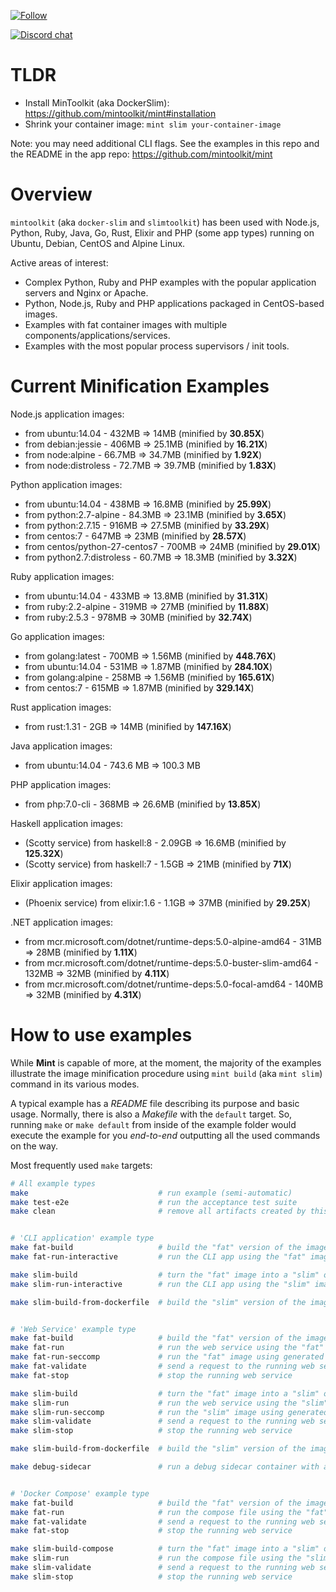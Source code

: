<!-- ![DSLIM1](assets/images/dslim/DockerSlimLogo1Big.png) -->

[![Follow](https://img.shields.io/badge/follow-on%20twitter-%231DA1F2.svg?style=for-the-badge&logoColor=white)](https://twitter.com/kcqon)

[![Discord chat](https://img.shields.io/static/v1.svg?label=chat&message=on%20discord&color=7389D8&style=for-the-badge)](https://discord.gg/fAvq4ruKsG)

# TLDR

* Install MinToolkit (aka DockerSlim): https://github.com/mintoolkit/mint#installation
* Shrink your container image: `mint slim your-container-image`

Note: you may need additional CLI flags. See the examples in this repo and the README in the app repo: https://github.com/mintoolkit/mint

# Overview

`mintoolkit` (aka `docker-slim` and `slimtoolkit`) has been used with Node.js, Python, Ruby, Java, Go, Rust, Elixir and PHP (some app types) running on Ubuntu, Debian, CentOS and Alpine Linux.

Active areas of interest:
* Complex Python, Ruby and PHP examples with the popular application servers and Nginx or Apache.
* Python, Node.js, Ruby and PHP applications packaged in CentOS-based images.
* Examples with fat container images with multiple components/applications/services.
* Examples with the most popular process supervisors / init tools.


# Current Minification Examples

Node.js application images:

* from ubuntu:14.04    - 432MB  => 14MB   (minified by **30.85X**)
* from debian:jessie   - 406MB  => 25.1MB (minified by **16.21X**)
* from node:alpine     - 66.7MB => 34.7MB (minified by **1.92X**)
* from node:distroless - 72.7MB => 39.7MB (minified by **1.83X**)

Python application images:

* from ubuntu:14.04             - 438MB  => 16.8MB (minified by **25.99X**)
* from python:2.7-alpine        - 84.3MB => 23.1MB (minified by **3.65X**)
* from python:2.7.15            - 916MB  => 27.5MB (minified by **33.29X**)
* from centos:7                 - 647MB  => 23MB   (minified by **28.57X**)
* from centos/python-27-centos7 - 700MB  => 24MB   (minified by **29.01X**)
* from python2.7:distroless     - 60.7MB => 18.3MB (minified by **3.32X**)

Ruby application images:

* from ubuntu:14.04    - 433MB => 13.8MB (minified by **31.31X**)
* from ruby:2.2-alpine - 319MB => 27MB   (minified by **11.88X**)
* from ruby:2.5.3      - 978MB => 30MB   (minified by **32.74X**)

Go application images:

* from golang:latest - 700MB => 1.56MB (minified by **448.76X**)
* from ubuntu:14.04  - 531MB => 1.87MB (minified by **284.10X**)
* from golang:alpine - 258MB => 1.56MB (minified by **165.61X**)
* from centos:7      - 615MB => 1.87MB (minified by **329.14X**)

Rust application images:

* from rust:1.31 - 2GB => 14MB (minified by **147.16X**) 

Java application images:

* from ubuntu:14.04 - 743.6 MB => 100.3 MB

PHP application images:

* from php:7.0-cli - 368MB => 26.6MB (minified by **13.85X**)

Haskell application images:

* (Scotty service) from haskell:8 - 2.09GB => 16.6MB (minified by **125.32X**)
* (Scotty service) from haskell:7 - 1.5GB => 21MB (minified by **71X**)

Elixir application images:

* (Phoenix service) from elixir:1.6 - 1.1GB => 37MB (minified by **29.25X**)

.NET application images:

* from mcr.microsoft.com/dotnet/runtime-deps:5.0-alpine-amd64       - 31MB  => 28MB (minified by **1.11X**)
* from mcr.microsoft.com/dotnet/runtime-deps:5.0-buster-slim-amd64  - 132MB => 32MB (minified by **4.11X**)
* from mcr.microsoft.com/dotnet/runtime-deps:5.0-focal-amd64        - 140MB => 32MB (minified by **4.31X**)


# How to use examples

While **Mint** is capable of more, at the moment, the majority of the examples illustrate
the image minification procedure using `mint build` (aka `mint slim`) command in its various modes. 

A typical example has a _README_ file describing its purpose and basic usage.
Normally, there is also a _Makefile_ with the `default` target. So, running
`make` or `make default` from inside of the example folder would execute the example
for you _end-to-end_ outputting all the used commands on the way.

Most frequently used `make` targets:

```sh
# All example types
make                             # run example (semi-automatic)
make test-e2e                    # run the acceptance test suite
make clean                       # remove all artifacts created by this example


# 'CLI application' example type
make fat-build                   # build the "fat" version of the image
make fat-run-interactive         # run the CLI app using the "fat" image

make slim-build                  # turn the "fat" image into a "slim" one
make slim-run-interactive        # run the CLI app using the "slim" image

make slim-build-from-dockerfile  # build the "slim" version of the image using the "fat" Dockerfile


# 'Web Service' example type
make fat-build                   # build the "fat" version of the image
make fat-run                     # run the web service using the "fat" image
make fat-run-seccomp             # run the "fat" image using generated seccomp profile
make fat-validate                # send a request to the running web service
make fat-stop                    # stop the running web service

make slim-build                  # turn the "fat" image into a "slim" one
make slim-run                    # run the web service using the "slim" image
make slim-run-seccomp            # run the "slim" image using generated seccomp profile
make slim-validate               # send a request to the running web service
make slim-stop                   # stop the running web service

make slim-build-from-dockerfile  # build the "slim" version of the image using the "fat" Dockerfile

make debug-sidecar               # run a debug sidecar container with an interactive shell


# 'Docker Compose' example type
make fat-build                   # build the "fat" version of the image
make fat-run                     # run the compose file using the "fat" image
make fat-validate                # send a request to the running web service
make fat-stop                    # stop the running web service

make slim-build-compose          # turn the "fat" image into a "slim" one using docker-compose file
make slim-run                    # run the compose file using the "slim" image
make slim-validate               # send a request to the running web service
make slim-stop                   # stop the running web service
```
